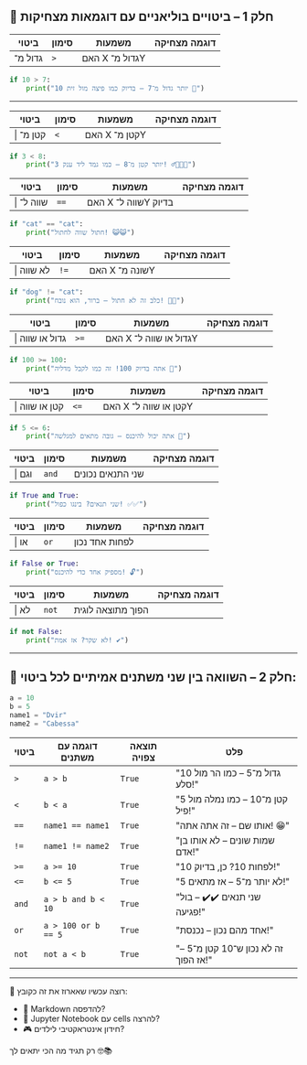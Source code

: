## 🔹 חלק 1 – ביטויים בוליאניים עם דוגמאות מצחיקות

| ביטוי   | סימון | משמעות         | דוגמה מצחיקה |
| ------- | ----- | -------------- | ------------ |
| גדול מ־ | `>`   | האם X גדול מ־Y |              |

```python
if 10 > 7:
    print("10 יותר גדול מ־7 – בדיוק כמו פיצה מול זית 🍕")  
```
---

| ביטוי   | סימון | משמעות         | דוגמה מצחיקה |
| ------- | ----- | -------------- | ------------ |
\| קטן מ־ | `<` | האם X קטן מ־Y |

```python
if 3 < 8:
    print("3 יותר קטן מ־8 – כמו גמד ליד ענק! 🧍‍♂️👨‍🦰")  
```


| ביטוי   | סימון | משמעות         | דוגמה מצחיקה |
| ------- | ----- | -------------- | ------------ |
\| שווה ל־ | `==` | האם X שווה ל־Y בדיוק |

```python
if "cat" == "cat":
    print("חתול שווה לחתול! 😺😺")  
```


| ביטוי   | סימון | משמעות         | דוגמה מצחיקה |
| ------- | ----- | -------------- | ------------ |
\| לא שווה | `!=` | האם X שונה מ־Y |

```python
if "dog" != "cat":
    print("כלב זה לא חתול – ברור, הוא נובח! 🐶🙀")  
```


| ביטוי   | סימון | משמעות         | דוגמה מצחיקה |
| ------- | ----- | -------------- | ------------ |
\| גדול או שווה | `>=` | האם X גדול או שווה ל־Y |

```python
if 100 >= 100:
    print("אתה בדיוק 100! זה כמו לקבל מדליה 🏅")  
```


| ביטוי   | סימון | משמעות         | דוגמה מצחיקה |
| ------- | ----- | -------------- | ------------ |
\| קטן או שווה | `<=` | האם X קטן או שווה ל־Y |

```python
if 5 <= 6:
    print("אתה יכול להיכנס – גובה מתאים למגלשה 🎢")  
```


| ביטוי   | סימון | משמעות         | דוגמה מצחיקה |
| ------- | ----- | -------------- | ------------ |
\| וגם | `and` | שני התנאים נכונים |

```python
if True and True:
    print("שני תנאים? בינגו כפול! ✅✅")  
```


| ביטוי   | סימון | משמעות         | דוגמה מצחיקה |
| ------- | ----- | -------------- | ------------ |
\| או | `or` | לפחות אחד נכון |

```python
if False or True:
    print("מספיק אחד כדי להיכנס! 🔓")  
```


| ביטוי   | סימון | משמעות         | דוגמה מצחיקה |
| ------- | ----- | -------------- | ------------ |
\| לא | `not` | הפוך מתוצאה לוגית |

```python
if not False:
    print("לא שקר? אז אמת! ✔️")  
```

---

## 🔸 חלק 2 – השוואה בין שני משתנים אמיתיים לכל ביטוי:

```python
a = 10
b = 5
name1 = "Dvir"
name2 = "Cabessa"
```

| ביטוי | דוגמה עם משתנים     | תוצאה צפויה | פלט                                  |
| ----- | ------------------- | ----------- | ------------------------------------ |
| `>`   | `a > b`             | `True`      | "10 גדול מ־5 – כמו הר מול סלע!"      |
| `<`   | `b < a`             | `True`      | "5 קטן מ־10 – כמו נמלה מול פיל!"     |
| `==`  | `name1 == name1`    | `True`      | "אותו שם – זה אתה אתה! 😁"           |
| `!=`  | `name1 != name2`    | `True`      | "שמות שונים – לא אותו בן אדם!"       |
| `>=`  | `a >= 10`           | `True`      | "10 לפחות 10? כן, בדיוק!"            |
| `<=`  | `b <= 5`            | `True`      | "5 לא יותר מ־5 – אז מתאים!"          |
| `and` | `a > b and b < 10`  | `True`      | "שני תנאים ✔️✔️ – בול פגיעה!"        |
| `or`  | `a > 100 or b == 5` | `True`      | "אחד מהם נכון – נכנסת!"              |
| `not` | `not a < b`         | `True`      | "זה לא נכון ש־10 קטן מ־5 – אז הפוך!" |

---

🎁 רוצה עכשיו שאארוז את זה כקובץ:

* 📄 Markdown להדפסה?
* 📘 Jupyter Notebook עם cells להרצה?
* 🎮 חידון אינטראקטיבי לילדים?

רק תגיד מה הכי יתאים לך 🤓📚
